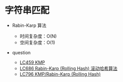 # 字符串匹配

* Rabin-Karp 算法
    * 时间复杂度：O(N)
    * 空间复杂度：O(1)
    
    
* question
    * [LC459  KMP](https://leetcode.com/problems/repeated-substring-pattern/)
    * [LC686  Rabin-Karp (Rolling Hash) 滚动哈希算法](https://leetcode.com/problems/repeated-string-match/)
    * [LC796 KMP/Rabin-Karp (Rolling Hash)](https://leetcode.com/problems/rotate-string/)
